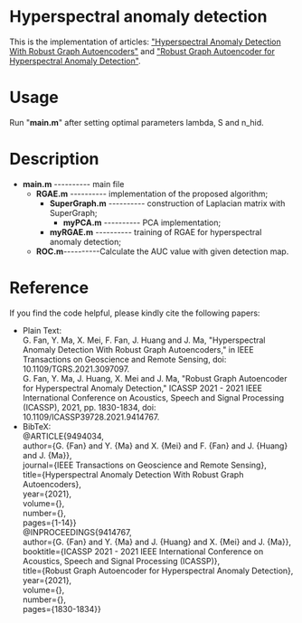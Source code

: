 # Hyperspectral anomaly detection
This is the implementation of articles: ["Hyperspectral Anomaly Detection With Robust Graph Autoencoders"](https://ieeexplore.ieee.org/document/9494034) and ["Robust Graph Autoencoder for Hyperspectral Anomaly Detection"](https://ieeexplore.ieee.org/document/9414767).
# Usage
Run "**main.m**" after setting optimal parameters lambda, S and n_hid.
# Description
* **main.m** ---------- main file
  * **RGAE.m** ---------- implementation of the proposed algorithm;
    * **SuperGraph.m** ---------- construction of Laplacian matrix with SuperGraph;
      * **myPCA.m** ---------- PCA implementation;
    * **myRGAE.m** ---------- training of RGAE for hyperspectral anomaly detection;
  * **ROC.m**----------Calculate the AUC value with given detection map.
# Reference
If you find the code helpful, please kindly cite the following papers:
* Plain Text:<br>
G. Fan, Y. Ma, X. Mei, F. Fan, J. Huang and J. Ma, "Hyperspectral Anomaly Detection With Robust Graph Autoencoders," in IEEE Transactions on Geoscience and Remote Sensing, doi: 10.1109/TGRS.2021.3097097.<br>
G. Fan, Y. Ma, J. Huang, X. Mei and J. Ma, "Robust Graph Autoencoder for Hyperspectral Anomaly Detection," ICASSP 2021 - 2021 IEEE International Conference on Acoustics, Speech and Signal Processing (ICASSP), 2021, pp. 1830-1834, doi: 10.1109/ICASSP39728.2021.9414767.<br>
* BibTeX:<br>
@ARTICLE{9494034,<br>
  author={G. {Fan} and Y. {Ma} and X. {Mei} and F. {Fan} and J. {Huang} and J. {Ma}},<br>
  journal={IEEE Transactions on Geoscience and Remote Sensing},<br>
  title={Hyperspectral Anomaly Detection With Robust Graph Autoencoders},<br>
  year={2021},<br>
  volume={},<br>
  number={},<br>
  pages={1-14}}<br>
@INPROCEEDINGS{9414767,<br>
  author={G. {Fan} and Y. {Ma} and J. {Huang} and X. {Mei} and J. {Ma}},<br>
  booktitle={ICASSP 2021 - 2021 IEEE International Conference on Acoustics, Speech and Signal Processing (ICASSP)},<br>
  title={Robust Graph Autoencoder for Hyperspectral Anomaly Detection},<br>
  year={2021},<br>
  volume={},<br>
  number={},<br>
  pages={1830-1834}}<br>

